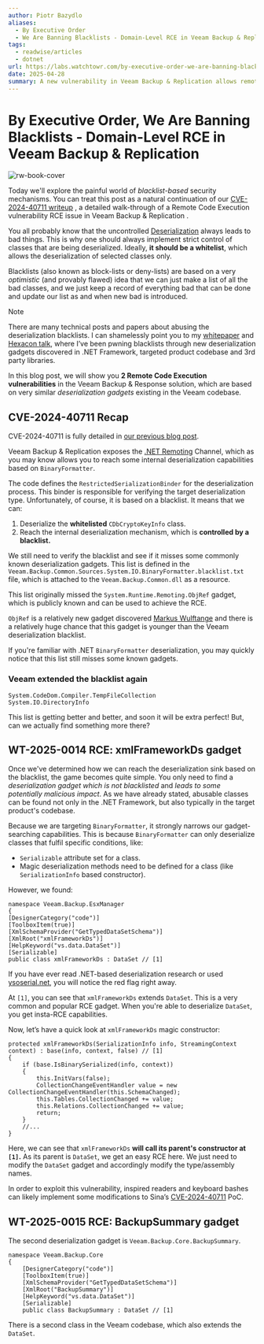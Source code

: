 ```yaml
---
author: Piotr Bazydlo
aliases:
  - By Executive Order
  - We Are Banning Blacklists - Domain-Level RCE in Veeam Backup & Replication
tags:
  - readwise/articles
  - dotnet
url: https://labs.watchtowr.com/by-executive-order-we-are-banning-blacklists-domain-level-rce-in-veeam-backup-replication-cve-2025-23120/?__readwiseLocation=
date: 2025-04-28
summary: A new vulnerability in Veeam Backup & Replication allows remote code execution due to flaws in its blacklist-based security mechanism for deserialization. Researchers found that the blacklist was incomplete, missing known deserialization gadgets that could be exploited. The post argues that using blacklists for security is ineffective, suggesting that whitelists are a better approach.
---
```

# By Executive Order, We Are Banning Blacklists - Domain-Level RCE in Veeam Backup & Replication

![rw-book-cover](https://labs.watchtowr.com/content/images/size/w1200/2025/03/veeam-1.png)

Today we'll explore the painful world of *blacklist-based* security mechanisms. You can treat this post as a natural continuation of our [CVE-2024-40711 writeup](https://labs.watchtowr.com/veeam-backup-response-rce-with-auth-but-mostly-without-auth-cve-2024-40711-2/) [](https://read.readwise.io/read/01jpw83jrcrz8z02413kdjvs8k), a detailed walk-through of a Remote Code Execution vulnerability RCE issue in Veeam Backup & Replication [](https://read.readwise.io/read/01jpw842ezdcyskf2w3ebgmsv4).

You all probably know that the uncontrolled [Deserialization](../../Dev,%20ICT%20&%20Cybersec/Web%20&%20Network%20Hacking/Insecure%20Deserialization%20&%20Object%20Injection.md) always leads to bad things. This is why one should always implement strict control of classes that are being deserialized. Ideally, **it should be a whitelist**, which allows the deserialization of selected classes only. [](https://read.readwise.io/read/01jpw84h3qpmtwc90f3t99y5ge)

Blacklists (also known as block-lists or deny-lists) are based on a very *optimistic* (and provably flawed) idea that we can just make a list of all the bad classes, and we just keep a record of everything bad that can be done and update our list as and when new bad is introduced. [](https://read.readwise.io/read/01jpw859rxt3kzg97aytdted4p)

>[!note]
>There are many technical posts and papers about abusing the deserialization blacklists. I can shamelessly point you to my [whitepaper](https://github.com/thezdi/presentations/blob/main/2023_Hexacon/whitepaper-net-deser.pdf?ref=labs.watchtowr.com) and [Hexacon talk](https://www.youtube.com/watch?v=_CJmUh0_uOM&ref=labs.watchtowr.com), where I’ve been pwning blacklists through new deserialization gadgets discovered in .NET Framework, targeted product codebase and 3rd party libraries. [](https://read.readwise.io/read/01jpw85tpzed110v56395gfnn3)

In this blog post, we will show you **2 Remote Code Execution vulnerabilities** in the Veeam Backup & Response solution, which are based on very similar *deserialization gadgets* existing in the Veeam codebase. [](https://read.readwise.io/read/01jpw879b9yvb37ejrs2z0cknj)



## CVE-2024-40711 Recap

CVE-2024-40711 is fully detailed in [our previous blog post](https://labs.watchtowr.com/veeam-backup-response-rce-with-auth-but-mostly-without-auth-cve-2024-40711-2/). [](https://read.readwise.io/read/01jpw9gav1v3xwfjww4cwjhdtn)

Veeam Backup & Replication exposes the [.NET Remoting](../../Dev,%20ICT%20&%20Cybersec/Dev,%20scripting%20&%20OS/dotNET.md#.NET%20Remoting) Channel, which as you may know allows you to reach some internal deserialization capabilities based on `BinaryFormatter`. [](https://read.readwise.io/read/01jpw9ghkjbtdrqb3kqjsmqmbw)

The code defines the `RestrictedSerializationBinder` for the deserialization process. This binder is responsible for verifying the target deserialization type. Unfortunately, of course, it is based on a blacklist. It means that we can:
1. Deserialize the **whitelisted** `CDbCryptoKeyInfo` class.
2. Reach the internal deserialization mechanism, which is **controlled by a blacklist.** [](https://read.readwise.io/read/01jpw9j7dry8ygama0xfbmdv9c)

We still need to verify the blacklist and see if it misses some commonly known deserialization gadgets. 
This list is defined in the `Veeam.Backup.Common.Sources.System.IO.BinaryFormatter.blacklist.txt` file, which is attached to the `Veeam.Backup.Common.dll` as a resource. [](https://read.readwise.io/read/01jpw9jkp02dz0qz8vbfd6hxkv)

This list originally missed the `System.Runtime.Remoting.ObjRef` gadget, which is publicly known and can be used to achieve the RCE. [](https://read.readwise.io/read/01jpw9js3pp3dvr9aj7epec992)

`ObjRef` is a relatively new gadget discovered [Markus Wulftange](https://x.com/mwulftange?ref=labs.watchtowr.com) and there is a relatively huge chance that this gadget is younger than the Veeam deserialization blacklist. [](https://read.readwise.io/read/01jpw9k4t92nea3mxdrr2nwt0c)

If you're familiar with .NET `BinaryFormatter` deserialization, you may quickly notice that this list still misses some known gadgets. [](https://read.readwise.io/read/01jpw9mafp2pxfa8zpa7x9ayhx)

### Veeam extended the blacklist again
```
System.CodeDom.Compiler.TempFileCollection
System.IO.DirectoryInfo
```

This list is getting better and better, and soon it will be extra perfect! But, can we actually find something more there? [](https://read.readwise.io/read/01jpw9mwgqxb46c210b2pgdzkb)

## WT-2025-0014 RCE: xmlFrameworkDs gadget

Once we've determined how we can reach the deserialization sink based on the blacklist, the game becomes quite simple. [](https://read.readwise.io/read/01jpw9patxb6bqqkhc7fx10b1v)
You only need to find a *deserialization gadget which is not blacklisted* and *leads to some potentially malicious impact*.
As we have already stated, abusable classes can be found not only in the .NET Framework, but also typically in the target product's codebase. [](https://read.readwise.io/read/01jpw9pfthp1c7dht63zg78dj6)

Because we are targeting `BinaryFormatter`, it strongly narrows our gadget-searching capabilities. This is because `BinaryFormatter` can only deserialize classes that fulfil specific conditions, like:
- `Serializable` attribute set for a class.
- Magic deserialization methods need to be defined for a class (like `SerializationInfo` based constructor). [](https://read.readwise.io/read/01jpw9q94n85gbtyxa4tjvsp7m)

However, we found:
```dotnet
namespace Veeam.Backup.EsxManager
{
[DesignerCategory("code")]
[ToolboxItem(true)]
[XmlSchemaProvider("GetTypedDataSetSchema")]
[XmlRoot("xmlFrameworkDs")]
[HelpKeyword("vs.data.DataSet")]
[Serializable]
public class xmlFrameworkDs : DataSet // [1]
```

If you have ever read .NET-based deserialization research or used [ysoserial.net](http://ysoserial.net/?ref=labs.watchtowr.com), you will notice the red flag right away.

At `[1]`, you can see that `xmlFrameworkDs` extends `DataSet`. This is a very common and popular RCE gadget. When you're able to deserialize `DataSet`, you get insta-RCE capabilities. [](https://read.readwise.io/read/01jpw9qsrw504rbp8t98ztg085)

Now, let’s have a quick look at `xmlFrameworkDs` magic constructor: [](https://read.readwise.io/read/01jpw9r9ye79kcjp8nd0rf5fds)
```dotnet
protected xmlFrameworkDs(SerializationInfo info, StreamingContext context) : base(info, context, false) // [1]
{
	if (base.IsBinarySerialized(info, context))
	{
		this.InitVars(false);
		CollectionChangeEventHandler value = new CollectionChangeEventHandler(this.SchemaChanged);
		this.Tables.CollectionChanged += value;
		this.Relations.CollectionChanged += value;
		return;
	}
	//...
} 
```

Here, we can see that `xmlFrameworkDs` **will call its parent's constructor at `[1]`.** As its parent is `DataSet`, we get an easy RCE here. We just need to modify the `DataSet` gadget and accordingly modify the type/assembly names. [](https://read.readwise.io/read/01jpw9rjnxehbnsyrh8zxemn4e)

In order to exploit this vulnerability, inspired readers and keyboard bashes can likely implement some modifications to Sina’s [CVE-2024-40711](https://github.com/watchtowrlabs/CVE-2024-40711?ref=labs.watchtowr.com) PoC. [](https://read.readwise.io/read/01jpw9s2cwzbbkxxds1qhw5a9k)

## WT-2025-0015 RCE: BackupSummary gadget

The second deserialization gadget is `Veeam.Backup.Core.BackupSummary`. [](https://read.readwise.io/read/01jpw9sqej74rywhg3w8nqtcnc)

```dotnet
namespace Veeam.Backup.Core
{
	[DesignerCategory("code")]
	[ToolboxItem(true)]
	[XmlSchemaProvider("GetTypedDataSetSchema")]
	[XmlRoot("BackupSummary")]
	[HelpKeyword("vs.data.DataSet")]
	[Serializable]
	public class BackupSummary : DataSet // [1]
```

There is a second class in the Veeam codebase, which also extends the `DataSet`. [](https://read.readwise.io/read/01jpw9t26bmk71m8vkaqstb03r)


